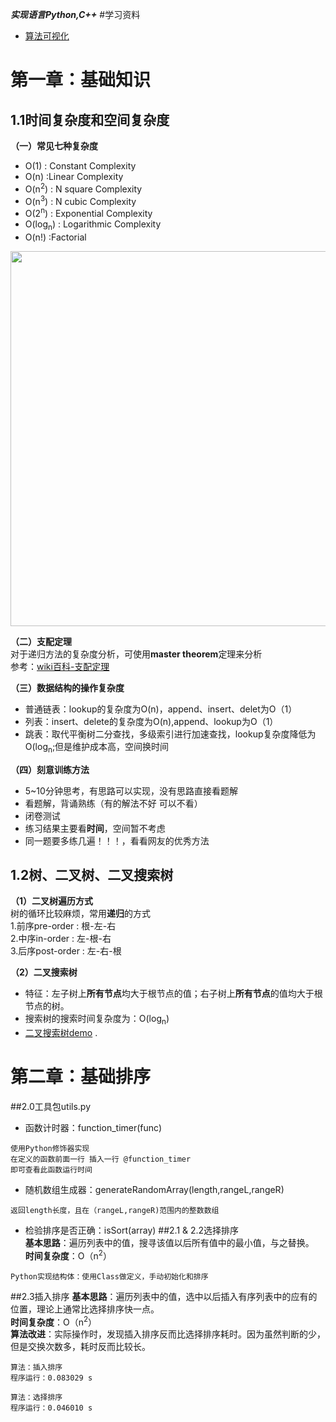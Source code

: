 ***实现语言Python,C++***
#学习资料
- [算法可视化](https://visualgo.net/zh)
# 第一章：基础知识
## 1.1时间复杂度和空间复杂度
**（一）常见七种复杂度**  
- O(1) : Constant Complexity
- O(n) :Linear Complexity
- O(n<sup>2</sup>) : N square Complexity
- O(n<sup>3</sup>) : N cubic Complexity
- O(2<sup>n</sup>) : Exponential Complexity
- O(log<sub>n</sub>) : Logarithmic Complexity
- O(n!) :Factorial

<img src="https://tva1.sinaimg.cn/large/00831rSTly1gcbed227xkj317s0qy77v.jpg" width = 600>

**（二）支配定理**  
对于递归方法的复杂度分析，可使用**master theorem**定理来分析  
参考：[wiki百科-支配定理](https://zh.wikipedia.org/wiki/%E4%B8%BB%E5%AE%9A%E7%90%86)

**（三）数据结构的操作复杂度**  
- 普通链表：lookup的复杂度为O(n)，append、insert、delet为O（1）
- 列表：insert、delete的复杂度为O(n),append、lookup为O（1）
- 跳表：取代平衡树二分查找，多级索引进行加速查找，lookup复杂度降低为O(log<sub>n</sub>;但是维护成本高，空间换时间

**（四）刻意训练方法**
- 5~10分钟思考，有思路可以实现，没有思路直接看题解
- 看题解，背诵熟练（有的解法不好 可以不看）  
- 闭卷测试  
- 练习结果主要看**时间**，空间暂不考虑  
- 同一题要多练几遍！！！，看看网友的优秀方法

## 1.2树、二叉树、二叉搜索树
**（1）二叉树遍历方式**  
树的循环比较麻烦，常用**递归**的方式  
1.前序pre-order : 根-左-右  
2.中序in-order : 左-根-右  
3.后序post-order : 左-右-根  

**（2）二叉搜索树**  
- 特征：左子树上**所有节点**均大于根节点的值；右子树上**所有节点**的值均大于根节点的树。  
- 搜索树的搜索时间复杂度为：O(log<sub>n</sub>)
- [二叉搜索树demo](https://visualgo.net/zh/bst)
.

# 第二章：基础排序  
##2.0工具包utils.py
- 函数计时器：function_timer(func)  
```
使用Python修饰器实现
在定义的函数前面一行 插入一行 @function_timer
即可查看此函数运行时间
```
- 随机数组生成器：generateRandomArray(length,rangeL,rangeR)
```
返回length长度，且在（rangeL,rangeR)范围内的整数数组
```
- 检验排序是否正确：isSort(array)
##2.1 & 2.2选择排序  
**基本思路**：遍历列表中的值，搜寻该值以后所有值中的最小值，与之替换。  
**时间复杂度**：O（n<sup>2</sup>）
```
Python实现结构体：使用Class做定义，手动初始化和排序
```
##2.3插入排序
**基本思路**：遍历列表中的值，选中以后插入有序列表中的应有的位置，理论上通常比选择排序快一点。  
**时间复杂度**：O（n<sup>2</sup>）  
**算法改进**：实际操作时，发现插入排序反而比选择排序耗时。因为虽然判断的少，但是交换次数多，耗时反而比较长。
```buildoutcfg
算法：插入排序
程序运行：0.083029 s

算法：选择排序
程序运行：0.046010 s
```